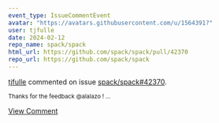 ```yaml
---
event_type: IssueCommentEvent
avatar: "https://avatars.githubusercontent.com/u/1564391?"
user: tjfulle
date: 2024-02-12
repo_name: spack/spack
html_url: https://github.com/spack/spack/pull/42370
repo_url: https://github.com/spack/spack
---
```


<a href='https://github.com/tjfulle' target='_blank'>tjfulle</a> commented on issue <a href='https://github.com/spack/spack/pull/42370' target='_blank'>spack/spack#42370</a>.

<small>Thanks for the feedback @alalazo !...</small>

<a href='https://github.com/spack/spack/pull/42370' target='_blank'>View Comment</a>